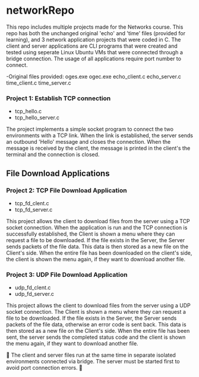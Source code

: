 # networkRepo

This repo includes multiple projects made for the Networks course. This repo has both the unchanged original 'echo' and 'time' files (provided for learning),  and 3 network application projects that were coded in C. The client and server applications are CLI programs that were created and tested using seperate Linux Ubuntu VMs that were connected through a bridge connection. The usage of all applications require port number to connect.

-Original files provided: oges.exe ogec.exe echo_client.c echo_server.c time_client.c time_server.c

### Project 1: Establish TCP connection
* tcp_hello.c
* tcp_hello_server.c

The project implements a simple socket program to connect the two environments with a TCP link. When the link is established, the server sends an outbound 'Hello' message and closes the connection. When the message is received by the client, the message is printed in the client's the terminal and the connection is closed.

## File Download Applications

### Project 2: TCP File Download Application
* tcp_fd_clent.c
* tcp_fd_server.c

This project allows the client to download files from the server using a TCP socket connection.
When the application is run and the TCP connection is successfully established, the Client is shown a menu where they can request a file to be downloaded. If the file exists in the Server, the Server sends packets of the file data. This data is then stored as a new file on the Client's side. When the entire file has been downloaded on the client's side, the client is shown the menu again, if they want to download another file.

### Project 3: UDP File Download Application
* udp_fd_clent.c
* udp_fd_server.c

This project allows the client to download files from the server using a UDP socket connection.
The Client is shown a menu where they can request a file to be downloaded. If the file exists in the Server, the Server sends packets of the file data, otherwise an error code is sent back. This data is then stored as a new file on the Client's side. When the entire file has been sent, the server sends the completed status code and the client is shown the menu again, if they want to download another file.



🏁 The client and server files run at the same time in separate isolated environments connected via bridge. The server must be started first to avoid port connection errors. 🏁
